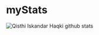 # myStats
![Qisthi Iskandar Haqki github stats](https://github-readme-stats.vercel.app/api?username=qih47&show_icons=true&hide_border=true)
